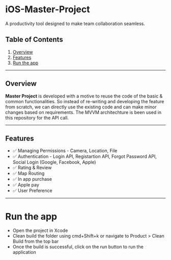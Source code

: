 # iOS-Master-Project
A productivity tool designed to make team collaboration seamless.

## Table of Contents
1. [Overview](#overview)
2. [Features](#features)
3. [Run the app](#runtheapp)

---

## Overview
**Master Project** is developed with a motive to reuse the code of the basic & common functionalities. So instead of re-writing and developing the feature from scratch, we can directly use the existing code and can make minor changes based on requirements.
The MVVM architechture is been used in this repository for the API call. 

---

## Features
- ✅ Managing Permissions - Camera, Location, File
- ✅ Authentication - Login API, Registartion API, Forgot Password API, Social Login (Google, Facebook, Apple)
- ✅ Rating & Review
- ✅ Map Routing
- ✅ In app purchase
- ✅ Apple pay
- ✅ User Preference

---

# Run the app
- Open the project in Xcode
- Clean build the folder using cmd+Shift+k or navigate to Product > Clean Build from the top bar
- Once the build is successful, click on the run button to run the application
  

